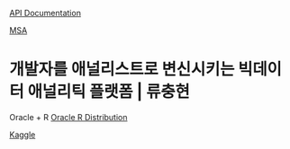 

[API Documentation](https://apiblueprint.org/)

[MSA](https://github.com/sdaschner/scalable-coffee-shop)



# 개발자를 애널리스트로 변신시키는 빅데이터 애널리틱 플랫폼 | 류충현 

Oracle + R
[Oracle R Distribution]()



[Kaggle](https://www.kaggle.com/)